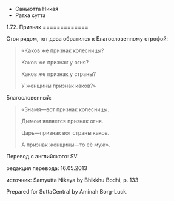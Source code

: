 









* Саньютта Никая
* Ратха сутта


1\.72\. Признак
\=\=\=\=\=\=\=\=\=\=\=\=\=



Стоя рядом, тот дэва обратился к Благословенному строфой:



> «Каков же признак колесницы?  
> 
> Каков же признак у огня?  
> 
> Каков же признак у страны?  
> 
> У женщины признак каков?»


Благословенный:



> «Знамя—вот признак колесницы\.  
> 
> Дымом является признак огня\.  
> 
> Царь—признак вот страны каков\.  
> 
> А признак женщины—то её муж»\.



Перевод с английского: SV


редакция перевода: 16\.05\.2013


источник: Samyutta Nikaya by Bhikkhu Bodhi, p\. 133


Prepared for SuttaCentral by Aminah Borg\-Luck\.






